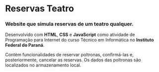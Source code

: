 <h1>Reservas Teatro</h1>
<h3>Website que simula reservas de um teatro qualquer.</h3>

Desenvolvido com **HTML**, **CSS** e **JavaScript** como atividade de Programação para Internet do curso Técnico em Informática no **Instituto Federal do Paraná**.

Contém funcionalidades de reservar poltronas, confirmá-las e, posteriormente, cancelar as reservas.
Os dados das poltronas são localizados no armazenamento local.
